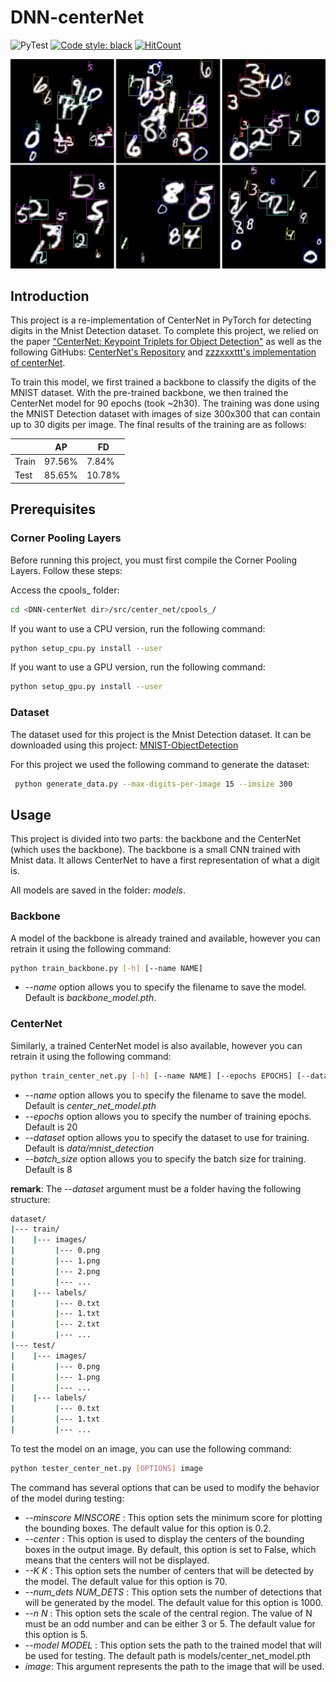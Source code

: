 # DNN-centerNet

![PyTest](https://github.com/yxyfer/DNN-centerNet/actions/workflows/pytest.yml/badge.svg)
[![Code style: black](https://img.shields.io/badge/code%20style-black-000000.svg)](https://github.com/psf/black)
[![HitCount](https://hits.dwyl.com/yxyfer/DNN-centerNet.svg?style=flat-square)](http://hits.dwyl.com/yxyfer/DNN-centerNet)

![alt text](images/image.png "Mnist Detection example")

## Introduction

This project is a re-implementation of CenterNet in PyTorch for detecting digits in the Mnist Detection dataset. To complete this project, we relied on the paper ["CenterNet: Keypoint Triplets for Object Detection"](https://arxiv.org/pdf/1904.08189.pdf) as well as the following GitHubs: [CenterNet's Repository](https://github.com/Duankaiwen/CenterNet) and [zzzxxxttt's implementation of centerNet](https://github.com/zzzxxxttt/pytorch_simple_CenterNet_47).



To train this model, we first trained a backbone to classify the digits of the MNIST dataset. With the pre-trained backbone, we then trained the CenterNet model for 90 epochs (took ~2h30). The training was done using the MNIST Detection dataset with images of size 300x300 that can contain up to 30 digits per image. The final results of the training are as follows:

| | AP | FD |
| --- | --- | --- |
| Train | 97.56% | 7.84% |
| Test | 85.65% | 10.78% |

## Prerequisites

### Corner Pooling Layers

Before running this project, you must first compile the Corner Pooling Layers. Follow these steps:

Access the cpools\_ folder:

```bash
cd <DNN-centerNet dir>/src/center_net/cpools_/
```

If you want to use a CPU version, run the following command:

```bash
python setup_cpu.py install --user
```

If you want to use a GPU version, run the following command:

```bash
python setup_gpu.py install --user
```

### Dataset

The dataset used for this project is the Mnist Detection dataset. It can be downloaded using this project: [MNIST-ObjectDetection](https://github.com/hukkelas/MNIST-ObjectDetection)

For this project we used the following command to generate the dataset:

```bash
 python generate_data.py --max-digits-per-image 15 --imsize 300
```

## Usage

This project is divided into two parts: the backbone and the CenterNet (which uses the backbone). The backbone is a small CNN trained with Mnist data. It allows CenterNet to have a first representation of what a digit is.

All models are saved in the folder: _models_.

### Backbone

A model of the backbone is already trained and available, however you can retrain it using the following command:

```bash
python train_backbone.py [-h] [--name NAME]
```

- _--name_ option allows you to specify the filename to save the model. Default is _backbone_model.pth_.

### CenterNet

Similarly, a trained CenterNet model is also available, however you can retrain it using the following command:

```bash
python train_center_net.py [-h] [--name NAME] [--epochs EPOCHS] [--dataset DATASET] [--batch_size BATCH_SIZE]
```

- _--name_ option allows you to specify the filename to save the model. Default is _center_net_model.pth_
- _--epochs_ option allows you to specify the number of training epochs. Default is 20
- _--dataset_ option allows you to specify the dataset to use for training. Default is _data/mnist_detection_
- _--batch_size_ option allows you to specify the batch size for training. Default is 8

**remark**:
The _--dataset_ argument must be a folder having the following structure:

```bash
dataset/
|--- train/
|    |--- images/
|         |--- 0.png
|         |--- 1.png
|         |--- 2.png
|         |--- ...
|    |--- labels/
|         |--- 0.txt
|         |--- 1.txt
|         |--- 2.txt
|         |--- ...
|--- test/
|    |--- images/
|         |--- 0.png
|         |--- 1.png
|         |--- ...
|    |--- labels/
|         |--- 0.txt
|         |--- 1.txt
|         |--- ...
```

To test the model on an image, you can use the following command:
```bash
python tester_center_net.py [OPTIONS] image
```
The command has several options that can be used to modify the behavior of the model during testing: 

- _--minscore MINSCORE_ : This option sets the minimum score for plotting the bounding boxes. The default value for this option is 0.2.
- _--center_ : This option is used to display the centers of the bounding boxes in the output image. By default, this option is set to False, which means that the centers will not be displayed.
- _--K K_ : This option sets the number of centers that will be detected by the model. The default value for this option is 70.
- _--num_dets NUM_DETS_ : This option sets the number of detections that will be generated by the model. The default value for this option is 1000.
- _--n N_ : This option sets the scale of the central region. The value of N must be an odd number and can be either 3 or 5. The default value for this option is 5.
- _--model MODEL_ : This option sets the path to the trained model that will be used for testing. The default path is models/center_net_model.pth
- _image_: This argument represents the path to the image that will be used.